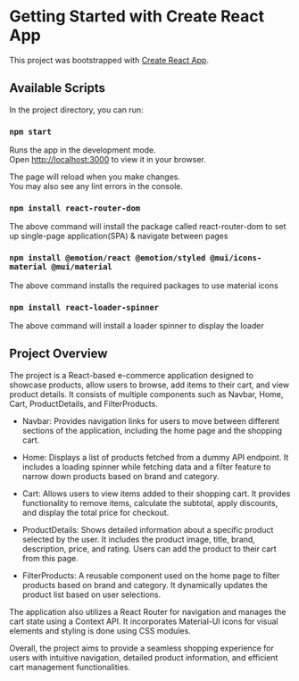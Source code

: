 # Getting Started with Create React App

This project was bootstrapped with [Create React App](https://github.com/facebook/create-react-app).

## Available Scripts

In the project directory, you can run:

### `npm start`

Runs the app in the development mode.\
Open [http://localhost:3000](http://localhost:3000) to view it in your browser.

The page will reload when you make changes.\
You may also see any lint errors in the console.

### `npm install react-router-dom`

The above command will install the package called react-router-dom to set up single-page application(SPA) & navigate between pages

### `npm install @emotion/react @emotion/styled @mui/icons-material @mui/material`

The above command installs the required packages to use material icons

### `npm install react-loader-spinner`

The above command will install a loader spinner to display the loader

## Project Overview

The project is a React-based e-commerce application designed to showcase products, allow users to browse, add items to their cart, and view product details. It consists of multiple components such as Navbar, Home, Cart, ProductDetails, and FilterProducts.

- Navbar: Provides navigation links for users to move between different sections of the application, including the home page and the shopping cart.
- Home: Displays a list of products fetched from a dummy API endpoint. It includes a loading spinner while fetching data and a filter feature to narrow down products based on brand and category.

- Cart: Allows users to view items added to their shopping cart. It provides functionality to remove items, calculate the subtotal, apply discounts, and display the total price for checkout.

- ProductDetails: Shows detailed information about a specific product selected by the user. It includes the product image, title, brand, description, price, and rating. Users can add the product to their cart from this page.

- FilterProducts: A reusable component used on the home page to filter products based on brand and category. It dynamically updates the product list based on user selections.

The application also utilizes a React Router for navigation and manages the cart state using a Context API. It incorporates Material-UI icons for visual elements and styling is done using CSS modules.

Overall, the project aims to provide a seamless shopping experience for users with intuitive navigation, detailed product information, and efficient cart management functionalities.

<!--

### `npm test`

Launches the test runner in the interactive watch mode.\
See the section about [running tests](https://facebook.github.io/create-react-app/docs/running-tests) for more information.

### `npm run build`

Builds the app for production to the `build` folder.\
It correctly bundles React in production mode and optimizes the build for the best performance.

The build is minified and the filenames include the hashes.\
Your app is ready to be deployed!

See the section about [deployment](https://facebook.github.io/create-react-app/docs/deployment) for more information.

### `npm run eject`

**Note: this is a one-way operation. Once you `eject`, you can't go back!**

If you aren't satisfied with the build tool and configuration choices, you can `eject` at any time. This command will remove the single-build dependency from your project.

Instead, it will copy all the configuration files and the transitive dependencies (webpack, Babel, ESLint, etc) right into your project so you have full control over them. All of the commands except `eject` will still work, but they will point to the copied scripts so you can tweak them. At this point, you're on your own.

You don't have to ever use `eject`. The curated feature set is suitable for small and middle deployments, and you shouldn't feel obligated to use this feature. However, we understand that this tool wouldn't be useful if you couldn't customize it when you are ready for it.

## Learn More

You can learn more in the [Create React App documentation](https://facebook.github.io/create-react-app/docs/getting-started).

To learn React, check out the [React documentation](https://reactjs.org/).

### Code Splitting

This section has moved here: [https://facebook.github.io/create-react-app/docs/code-splitting](https://facebook.github.io/create-react-app/docs/code-splitting)

### Analyzing the Bundle Size

This section has moved here: [https://facebook.github.io/create-react-app/docs/analyzing-the-bundle-size](https://facebook.github.io/create-react-app/docs/analyzing-the-bundle-size)

### Making a Progressive Web App

This section has moved here: [https://facebook.github.io/create-react-app/docs/making-a-progressive-web-app](https://facebook.github.io/create-react-app/docs/making-a-progressive-web-app)

### Advanced Configuration

This section has moved here: [https://facebook.github.io/create-react-app/docs/advanced-configuration](https://facebook.github.io/create-react-app/docs/advanced-configuration)

### Deployment

This section has moved here: [https://facebook.github.io/create-react-app/docs/deployment](https://facebook.github.io/create-react-app/docs/deployment)

### `npm run build` fails to minify

This section has moved here: [https://facebook.github.io/create-react-app/docs/troubleshooting#npm-run-build-fails-to-minify](https://facebook.github.io/create-react-app/docs/troubleshooting#npm-run-build-fails-to-minify)
 -->

